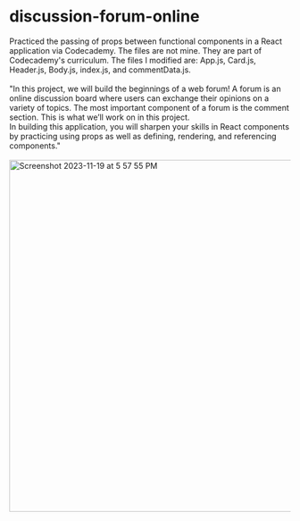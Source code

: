 # discussion-forum-online

Practiced the passing of props between functional components in a React application via Codecademy. The files are not mine. They are part of Codecademy's curriculum. The files I modified are: App.js, Card.js, Header.js, Body.js, index.js, and commentData.js.
<br>
<br>
"In this project, we will build the beginnings of a web forum! A forum is an online discussion board where users can exchange their opinions on a variety of topics. The most important component of a forum is the comment section. This is what we’ll work on in this project.
<br>
In building this application, you will sharpen your skills in React components by practicing using props as well as defining, rendering, and referencing components."
<br>
<br>
<img width="630" alt="Screenshot 2023-11-19 at 5 57 55 PM" src="https://github.com/morisgomez/discussion-forum-online/assets/83724852/60800fd9-664e-4f34-9461-dd1fd194f463">
